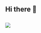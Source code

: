 ## Hi there 👋

##
<a href="https://github.com/jniyaz">
  <img align="center" src="https://github-readme-stats.vercel.app/api/top-langs/?username=jniyaz&theme=algolia&show_icons=true&layout=default&langs_count=8" />
</a>
